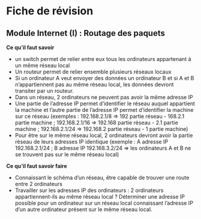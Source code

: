 # Fiche de révision
## Module Internet (I) : Routage des paquets

**Ce qu’il faut savoir**

- un switch permet de relier entre eux tous les ordinateurs appartenant à un même réseau local
- Un routeur permet de relier ensemble plusieurs réseaux locaux
- Si un ordinateur A veut envoyer des données un ordinateur B et si A et B n’appartiennent pas au même réseau local, les données devront transiter par un routeur.
- Dans un réseau, 2 ordinateurs ne peuvent pas avoir la même adresse IP
- Une partie de l’adresse IP permet d’identifier le réseau auquel appartient la machine et l’autre partie de l’adresse IP permet d’identifier la machine sur ce réseau (exemples : 192.168.2.1/8 => 192 partie réseau - 168.2.1 partie machine ; 192.168.2.1/16 => 192.168 partie réseau - 2.1 partie machine ; 192.168.2.1/24 => 192.168.2 partie réseau - 1 partie machine)
- Pour être sur le même réseau local, 2 ordinateurs devront avoir la partie réseau de leurs adresses IP identique (exemple : A adresse IP 192.168.2.1/24 ; B adresse IP 192.168.3.2/24 => les ordinateurs A et B ne se trouvent pas sur le même réseau local)

**Ce qu’il faut savoir faire**

- Connaissant le schéma d’un réseau, être capable de trouver une route entre 2 ordinateurs
- Travailler sur les adresses IP des ordinateurs : 2 ordinateurs appartiennent-ils au même réseau local ? Déterminer une adresse IP possible pour un ordinateur sur un réseau local connaissant l’adresse IP d’un autre ordinateur présent sur le même réseau local.